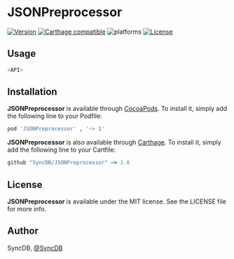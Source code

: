 # JSONPreprocessor

[![Version](https://img.shields.io/cocoapods/v/JSONPreprocessor.svg?style=flat)](https://cocoapods.org/pods/JSONPreprocessor)
[![Carthage compatible](https://img.shields.io/badge/Carthage-compatible-4BC51D.svg?style=flat)](https://github.com/SyncDB/JSONPreprocessor)
![platforms](https://img.shields.io/badge/platforms-iOS%20%7C%20OS%20X%20%7C%20watchOS%20%7C%20tvOS%20-lightgrey.svg)
[![License](https://img.shields.io/cocoapods/l/JSONPreprocessor.svg?style=flat)](https://cocoapods.org/pods/DATAStack)


## Usage

```swift
<API>
```

## Installation

**JSONPreprocessor** is available through [CocoaPods](http://cocoapods.org). To install
it, simply add the following line to your Podfile:

```ruby
pod 'JSONPreprocessor' , '~> 1'
```

**JSONPreprocessor** is also available through [Carthage](https://github.com/Carthage/Carthage). To install
it, simply add the following line to your Cartfile:

```ruby
github "SyncDB/JSONPreprocessor" ~> 1.0
```

## License

**JSONPreprocessor** is available under the MIT license. See the LICENSE file for more info.

## Author

SyncDB, [@SyncDB](https://twitter.com/SyncDB)

